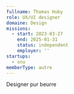```yaml
---
fullname: Thomas Huby
role: UX/UI designer
domaine: Design
missions:
  - start: 2023-03-27
    end: 2025-01-31
    status: independent
    employer: ''
startups:
  - snu
memberType: autre
---
```


Designer pur beurre
